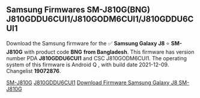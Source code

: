 <h2>Samsung Firmwares SM-J810G(BNG) J810GDDU6CUI1/J810GODM6CUI1/J810GDDU6CUI1</h2>
Download the Samsung firmware for the ✅ <strong>Samsung Galaxy J8 </strong> ⭐ <strong>SM-J810G</strong> with product code <strong>BNG</strong> <strong> from Bangladesh</strong>. This firmware has version number PDA <strong>J810GDDU6CUI1</strong> and CSC J810GODM6CUI1. The operating system of this firmware is Android Q , with build date 2021-12-09. Changelist <strong>19072876</strong>.


[SM-J810G](https://samfirm.shop/samsung/model/SM-J810G)
[J810GDDU6CUI1](https://samfirm.shop/samsung/pda/J810GDDU6CUI1)
[Download Firmware Samsung Galaxy J8 SM-J810G](https://samfirm.shop/samsung/firmware/481266)
